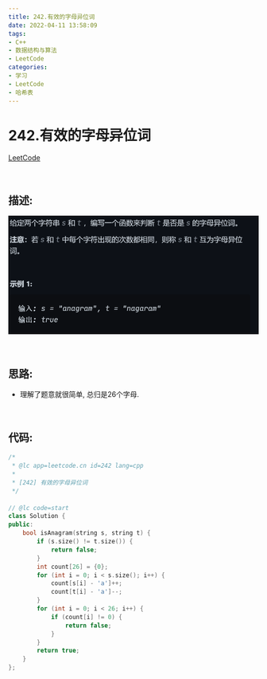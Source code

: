```yaml
---
title: 242.有效的字母异位词
date: 2022-04-11 13:58:09
tags:
- C++
- 数据结构与算法
- LeetCode
categories:
- 学习
- LeetCode
- 哈希表
---
```


# 242.有效的字母异位词

[LeetCode](https://leetcode-cn.com/problems/valid-anagram/)

</br>

## 描述:

![image-20220411140004650](https://raw.githubusercontent.com/imxlq/image-bed-2021/main/img/20220411140006.png)

</br>

## 思路:

* 理解了题意就很简单, 总归是26个字母.

</br>

## 代码:

```C++
/*
 * @lc app=leetcode.cn id=242 lang=cpp
 *
 * [242] 有效的字母异位词
 */

// @lc code=start
class Solution {
public:
    bool isAnagram(string s, string t) {
        if (s.size() != t.size()) {
            return false;
        }
        int count[26] = {0};
        for (int i = 0; i < s.size(); i++) {
            count[s[i] - 'a']++;
            count[t[i] - 'a']--;
        }
        for (int i = 0; i < 26; i++) {
            if (count[i] != 0) {
                return false;
            }
        }
        return true;
    }
};
```

